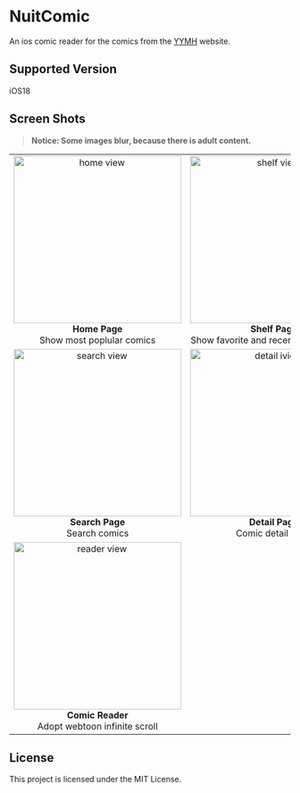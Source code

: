 #  NuitComic

An ios comic reader for the comics from the [YYMH](https://yymh.app/) website.

## Supported Version

iOS18

## Screen Shots

> **Notice: Some images blur, because there is adult content.**

<table>
  <tr>
    <td align="center"><img width="300" alt="home view" src="https://github.com/user-attachments/assets/61766b24-629d-44f4-ba57-579c7f89fe95" /> <div><strong>Home Page</strong></div> <div>Show most poplular comics</div> </td>
    <td align="center"><img width="300" alt="shelf view" src="https://github.com/user-attachments/assets/115f895e-e5a2-4a0b-84bb-3406e9cbaeec" /> <div><strong>Shelf Page</strong></div> <div>Show favorite and recently read comics</div> </td>
  </tr>
  <tr>
    <td align="center"><img width="300" alt="search view" src="https://github.com/user-attachments/assets/aace10eb-3da1-4939-ab46-9768355f7008" /> <div><strong>Search Page</strong></div> <div>Search comics</div> </td>
    <td align="center"><img width="300" alt="detail iview" src="https://github.com/user-attachments/assets/231fb4fd-995c-48b7-9691-1c041a215e93" /> <div><strong>Detail Page</strong></div> <div>Comic detail page</div> </td>
  </tr>
  <tr>
    <td align="center"><img width="300" alt="reader view" src="https://github.com/user-attachments/assets/a70ef5b2-66f9-4a89-b880-46e75d7b419b" /> <div><strong>Comic Reader</strong></div> <div>Adopt webtoon infinite scroll</div> </td>
  </tr>
</table>


## License

This project is licensed under the MIT License.
